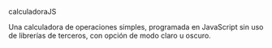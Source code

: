 calculadoraJS

Una calculadora de operaciones simples, programada en JavaScript sin uso de librerías de terceros,
con opción de modo claro u oscuro.


